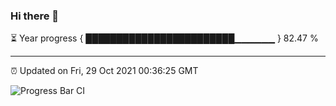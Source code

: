 ### Hi there 👋

⏳ Year progress { ████████████████████████▁▁▁▁▁▁ } 82.47 %

---

⏰ Updated on Fri, 29 Oct 2021 00:36:25 GMT

![Progress Bar CI](https://github.com/liununu/liununu/workflows/Progress%20Bar%20CI/badge.svg)
